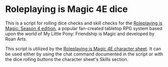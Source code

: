 # Roleplaying is Magic 4E dice

This is a script for rolling dice checks and skill checks for the
[Roleplaying is Magic: Season 4 edition](http://roleplayingismagic.com/),
a popular fan-created tabletop RPG system based upon the world of
My Little Pony: Friendship is Magic and developed by Roan Arts.

This script is utilized by the [Roleplaying is Magic 4E character sheet](https://github.com/Cazra/roll20-character-sheets/tree/master/RoleplayingIsMagic_4E).
It can be used either by using the chat command documented in the script or
with the dice rolling buttons the character sheet's Skills section.
